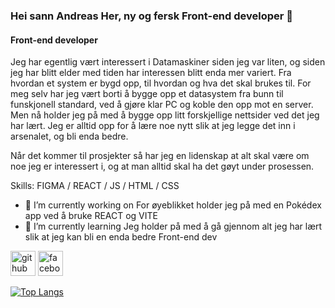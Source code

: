 ### Hei sann Andreas Her, ny og fersk Front-end developer 👋
#### Front-end developer
Jeg har egentlig vært interessert i Datamaskiner siden jeg var liten, og siden jeg har blitt elder med tiden har interessen blitt enda mer variert. Fra hvordan et system er bygd opp, til hvordan og hva det skal brukes til. For meg selv har jeg vært borti å bygge opp et datasystem fra bunn til funskjonell standard, ved å gjøre klar PC og koble den opp mot en server. Men nå holder jeg på med å bygge opp litt forskjellige nettsider ved det jeg har lært. Jeg er alltid opp for å lære noe nytt slik at jeg legge det inn i arsenalet, og bli enda bedre.

Når det kommer til prosjekter så har jeg en lidenskap at alt skal være om noe jeg er interessert i, og at man alltid skal ha det gøyt under prosessen.

Skills: FIGMA / REACT / JS / HTML / CSS

- 🔭 I’m currently working on For øyeblikket holder jeg på med en Pokédex app ved å bruke REACT og VITE 
- 🌱 I’m currently learning Jeg holder på med å gå gjennom alt jeg har lært slik at jeg kan bli en enda bedre Front-end dev 


[<img src='https://cdn.jsdelivr.net/npm/simple-icons@3.0.1/icons/github.svg' alt='github' height='40'>](https://github.com/AndereX-dev)  [<img src='https://cdn.jsdelivr.net/npm/simple-icons@3.0.1/icons/facebook.svg' alt='facebook' height='40'>](https://www.facebook.com/AndreasOsdal)  

[![Top Langs](https://github-readme-stats.vercel.app/api/top-langs/?username=AndereX-dev)](https://github.com/anuraghazra/github-readme-stats)


